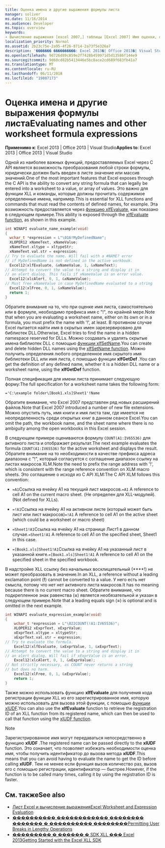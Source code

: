 ```yaml
---
title: Оценка имена и другие выражения формулы листа
manager: soliver
ms.date: 11/16/2014
ms.audience: Developer
ms.topic: overview
keywords:
- Вычисление выражения [excel 2007,] таблицы [Excel 2007] Имя оценки, оценка выражения [Excel 2007], оценка имена листов [Excel 2007], выражения [Excel 2007], оценки, оценка, имена [Excel 2007] Имя вычислений [Excel 2007] , преобразование значений, функция xlfEvaluate [Excel 2007], таблицы [Excel 2007], вычисление выражения строк [Excel 2007]
localization_priority: Normal
ms.assetid: 2b23c75e-2a95-4f26-8714-2a73f5e326a7
description: '������� ����������: Excel 2013�| Office 2013�| Visual Studio'
ms.openlocfilehash: 9d726d89c859e2f7428b459971d5d13586f144e9
ms.sourcegitcommit: 9d60cd82b5413446e5bc8ace2cd689f683fb41a7
ms.translationtype: MT
ms.contentlocale: ru-RU
ms.lasthandoff: 06/11/2018
ms.locfileid: "19807173"
---
```

# <a name="evaluating-names-and-other-worksheet-formula-expressions"></a><span data-ttu-id="37bab-104">Оценка имена и другие выражения формулы листа</span><span class="sxs-lookup"><span data-stu-id="37bab-104">Evaluating names and other worksheet formula expressions</span></span>

<span data-ttu-id="37bab-105">**Применимо к**: Excel 2013 | Office 2013 | Visual Studio</span><span class="sxs-lookup"><span data-stu-id="37bab-105">**Applies to**: Excel 2013 | Office 2013 | Visual Studio</span></span> 
  
<span data-ttu-id="37bab-106">Одной из наиболее важных функций, предоставляемых Excel через C API является возможность преобразования любой строки формулы, юридически должен быть введен в листе значение или массив значений.</span><span class="sxs-lookup"><span data-stu-id="37bab-106">One of the most important features that Excel exposes through the C API is the ability to convert any string formula that can legally be entered into a worksheet to a value, or array of values.</span></span> <span data-ttu-id="37bab-107">Это важно для функции XLL и команды, которые должны прочитать содержимое определенные имена, например.</span><span class="sxs-lookup"><span data-stu-id="37bab-107">This is essential for XLL functions and commands that must read the contents of defined names, for example.</span></span> <span data-ttu-id="37bab-108">Эта возможность предоставляется через [функцию xlfEvaluate](xlfevaluate.md), как показано в следующем примере.</span><span class="sxs-lookup"><span data-stu-id="37bab-108">This ability is exposed through the [xlfEvaluate function](xlfevaluate.md), as shown in this example.</span></span>
  
```C
int WINAPI evaluate_name_example(void)
{
  wchar_t *expression = L"\016!MyDefinedName";
  XLOPER12 xNameText, xNameValue;
  xNameText.xltype = xltypeStr;
  xNameText.val.str = expression;
// Try to evaluate the name. Will fail with a #NAME? error
// if MyDefinedName is not defined in the active workbook.
  Excel12(xlfEvaluate, &xNameValue, 1, &xNameText);
// Attempt to convert the value to a string and display it in
// an alert dialog. This fails if xNameValue is an error value.
  Excel12(xlcAlert, 0, 1, &xNameValue);
// Must free xNameValue in case MyDefinedName evaluated to a string
  Excel12(xlFree, 0, 1, &xNameValue);
  return 1;
}
```

<span data-ttu-id="37bab-109">Обратите внимание на то, что при оценке имя листа, самостоятельно или в формуле, необходимо префикса имя с "!", по крайней мере.</span><span class="sxs-lookup"><span data-stu-id="37bab-109">Note that when you are evaluating a worksheet name, either on its own or in a formula, you must prefix the name with '!', at least.</span></span> <span data-ttu-id="37bab-110">В противном случае Excel пытается найти имя в скрытых имен зарезервировано для библиотек DLL.</span><span class="sxs-lookup"><span data-stu-id="37bab-110">Otherwise, Excel tries to find the name in a hidden namespace reserved for DLLs.</span></span> <span data-ttu-id="37bab-111">Можно создавать и удалять скрытые имена библиотек DLL с помощью [функции xlfSetName](xlfsetname.md).</span><span class="sxs-lookup"><span data-stu-id="37bab-111">You can create and delete hidden DLL names using the [xlfSetName function](xlfsetname.md).</span></span> <span data-ttu-id="37bab-112">Можно получить определения любого определенное имя скрытого имя библиотеки DLL или имя листа, с помощью функции **xlfGetDef** .</span><span class="sxs-lookup"><span data-stu-id="37bab-112">You can get the definition of any defined name, whether it is a hidden DLL name or a worksheet name, using the **xlfGetDef** function.</span></span> 
  
<span data-ttu-id="37bab-113">Полная спецификация для имени листа принимает следующую форму:</span><span class="sxs-lookup"><span data-stu-id="37bab-113">The full specification for a worksheet name takes the following form:</span></span>
  
`='C:\example folder\[Book1.xls]Sheet1'!Name`
  
<span data-ttu-id="37bab-114">Обратите внимание, что Excel 2007 представлен ряд новых расширений файлов.</span><span class="sxs-lookup"><span data-stu-id="37bab-114">Note that Excel 2007 introduced a number of new file extensions.</span></span> <span data-ttu-id="37bab-115">Можно опустить путь, имя книги и имя листа там, где имеется не неопределенность среди открытых книг в данном сеансе Excel.</span><span class="sxs-lookup"><span data-stu-id="37bab-115">You can omit the path, the workbook name, and the sheet name where there is no ambiguity among the open workbooks in this Excel session.</span></span> 
  
<span data-ttu-id="37bab-116">В следующем примере оцениваются формулу `COUNT(A1:IV65536)` для активного листа и отображает результат.</span><span class="sxs-lookup"><span data-stu-id="37bab-116">The next example evaluates the formula  `COUNT(A1:IV65536)` for the active worksheet and displays the result.</span></span> <span data-ttu-id="37bab-117">Обратите внимание на то необходимости в качестве префикса адреса диапазона с "!", который согласуется с соглашение диапазон ссылку на листах макросов XLM.</span><span class="sxs-lookup"><span data-stu-id="37bab-117">Note the need to prefix the range address with '!', which is consistent with the range reference convention on XLM macro sheets.</span></span> <span data-ttu-id="37bab-118">Это соглашение о исходя из C API XLM:</span><span class="sxs-lookup"><span data-stu-id="37bab-118">The C API XLM follows this convention:</span></span> 
  
- <span data-ttu-id="37bab-119">`=A1`Ссылка на ячейку A1 на текущий лист макросов.</span><span class="sxs-lookup"><span data-stu-id="37bab-119">`=A1` A reference to cell A1 on the current macro sheet.</span></span> <span data-ttu-id="37bab-120">(Не определен для XLL-модулей).</span><span class="sxs-lookup"><span data-stu-id="37bab-120">(Not defined for XLLs).</span></span> 
  
- <span data-ttu-id="37bab-121">`=!A1`Ссылка на ячейку A1 на активном листе (который может быть лист или лист макросов)</span><span class="sxs-lookup"><span data-stu-id="37bab-121">`=!A1` A reference to cell A1 on the active sheet (which could be a worksheet or macro sheet)</span></span> 
  
- <span data-ttu-id="37bab-122">`=Sheet1!A1`Ссылка на ячейку A1 на странице Лист1 в данном случае.</span><span class="sxs-lookup"><span data-stu-id="37bab-122">`=Sheet1!A1` A reference to cell A1 on the specified sheet, Sheet1 in this case.</span></span> 
  
- <span data-ttu-id="37bab-123">`=[Book1.xls]Sheet1!A1`Ссылка на ячейку A1 на указанный лист в указанной книге.</span><span class="sxs-lookup"><span data-stu-id="37bab-123">`=[Book1.xls]Sheet1!A1` A reference to cell A1 on the specified sheet in the specified workbook.</span></span> 
  
<span data-ttu-id="37bab-124">В надстройке XLL ссылку без начальных восклицательный (****!) не может преобразовать в значение.</span><span class="sxs-lookup"><span data-stu-id="37bab-124">In an XLL, a reference without a leading exclamation point (**!**) cannot be converted to a value.</span></span> <span data-ttu-id="37bab-125">У него есть нет смысла, потому что нет нет активного листа макросов.</span><span class="sxs-lookup"><span data-stu-id="37bab-125">It has no meaning because there is no current macro sheet.</span></span> <span data-ttu-id="37bab-126">Обратите внимание, что подкрепленное знак равенства (**=**) является необязательной и указан в следующем примере.</span><span class="sxs-lookup"><span data-stu-id="37bab-126">Note that a leading equals sign (**=**) is optional and is omitted in the next example.</span></span>
  
```C
int WINAPI evaluate_expression_example(void)
{
    wchar_t *expression = L"\022COUNT(!A1:IV65536)";
    XLOPER12 xExprText, xExprValue;
    xExprText.xltype = xltypeStr;
    xExprText.val.str = expression;
// Try to evaluate the formula.
    Excel12(xlfEvaluate, &xExprValue, 1, &xExprText);
// Attempt to convert the value to a string and display it in
// an alert dialog. Will fail if xExprValue is an error.
    Excel12(xlcAlert, 0, 1, &xExprValue);
// Not strictly necessary, as COUNT never returns a string
// but does no harm.
    Excel12(xlFree, 0, 1, &xExprValue);
    return 1;
}
```

<span data-ttu-id="37bab-127">Также можно использовать функцию **xlfEvaluate** для получения кода регистрации функции XLL из его зарегистрированное имя, которую можно использовать для вызова этой функции, с помощью [функции xlUDF](xludf.md).</span><span class="sxs-lookup"><span data-stu-id="37bab-127">You can also use the **xlfEvaluate** function to retrieve the registration ID of an XLL function from its registered name, which can then be used to call that function using the [xlUDF function](xludf.md).</span></span>
  
> [!NOTE]
> <span data-ttu-id="37bab-128">Зарегистрированное имя могут передаваться непосредственно в функцию **xlUDF** .</span><span class="sxs-lookup"><span data-stu-id="37bab-128">The registered name can be passed directly to the **xlUDF** function.</span></span> <span data-ttu-id="37bab-129">Это означает, что позволяет избежать необходимости оценка имя, чтобы получить идентификатор до вызова метода **xlUDF**.</span><span class="sxs-lookup"><span data-stu-id="37bab-129">This means that you can avoid having to evaluate the name to get the ID before calling **xlUDF**.</span></span> <span data-ttu-id="37bab-130">Тем не менее если функция вызов количество раз, вызов его с помощью регистрации, идентификатор — быстрее.</span><span class="sxs-lookup"><span data-stu-id="37bab-130">However, if the function is to be called many times, calling it by using the registration ID is faster.</span></span> 
  
## <a name="see-also"></a><span data-ttu-id="37bab-131">См. также</span><span class="sxs-lookup"><span data-stu-id="37bab-131">See also</span></span>

- [<span data-ttu-id="37bab-132">Лист Excel и вычисление выражения</span><span class="sxs-lookup"><span data-stu-id="37bab-132">Excel Worksheet and Expression Evaluation</span></span>](excel-worksheet-and-expression-evaluation.md)
- [<span data-ttu-id="37bab-133">���������� ������������ �������� ������� � ���������� ��������</span><span class="sxs-lookup"><span data-stu-id="37bab-133">Permitting User Breaks in Lengthy Operations</span></span>](permitting-user-breaks-in-lengthy-operations.md)
- [<span data-ttu-id="37bab-134">��������� � ������ � SDK XLL ��� Excel 2013</span><span class="sxs-lookup"><span data-stu-id="37bab-134">Getting Started with the Excel XLL SDK</span></span>](getting-started-with-the-excel-xll-sdk.md)

